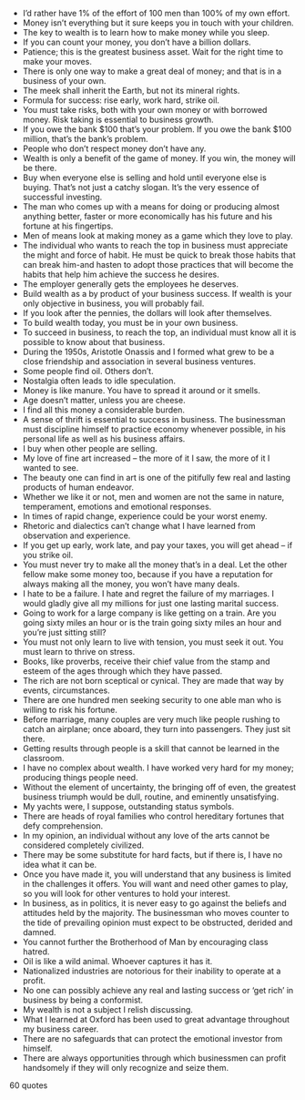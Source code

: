  - I’d rather have 1% of the effort of 100 men than 100% of my own effort.
 - Money isn’t everything but it sure keeps you in touch with your children.
 - The key to wealth is to learn how to make money while you sleep.
 - If you can count your money, you don’t have a billion dollars.
 - Patience; this is the greatest business asset. Wait for the right time to make your moves.
 - There is only one way to make a great deal of money; and that is in a business of your own.
 - The meek shall inherit the Earth, but not its mineral rights.
 - Formula for success: rise early, work hard, strike oil.
 - You must take risks, both with your own money or with borrowed money. Risk taking is essential to business growth.
 - If you owe the bank $100 that’s your problem. If you owe the bank $100 million, that’s the bank’s problem.
 - People who don’t respect money don’t have any.
 - Wealth is only a benefit of the game of money. If you win, the money will be there.
 - Buy when everyone else is selling and hold until everyone else is buying. That’s not just a catchy slogan. It’s the very essence of successful investing.
 - The man who comes up with a means for doing or producing almost anything better, faster or more economically has his future and his fortune at his fingertips.
 - Men of means look at making money as a game which they love to play.
 - The individual who wants to reach the top in business must appreciate the might and force of habit. He must be quick to break those habits that can break him-and hasten to adopt those practices that will become the habits that help him achieve the success he desires.
 - The employer generally gets the employees he deserves.
 - Build wealth as a by product of your business success. If wealth is your only objective in business, you will probably fail.
 - If you look after the pennies, the dollars will look after themselves.
 - To build wealth today, you must be in your own business.
 - To succeed in business, to reach the top, an individual must know all it is possible to know about that business.
 - During the 1950s, Aristotle Onassis and I formed what grew to be a close friendship and association in several business ventures.
 - Some people find oil. Others don’t.
 - Nostalgia often leads to idle speculation.
 - Money is like manure. You have to spread it around or it smells.
 - Age doesn’t matter, unless you are cheese.
 - I find all this money a considerable burden.
 - A sense of thrift is essential to success in business. The businessman must discipline himself to practice economy whenever possible, in his personal life as well as his business affairs.
 - I buy when other people are selling.
 - My love of fine art increased – the more of it I saw, the more of it I wanted to see.
 - The beauty one can find in art is one of the pitifully few real and lasting products of human endeavor.
 - Whether we like it or not, men and women are not the same in nature, temperament, emotions and emotional responses.
 - In times of rapid change, experience could be your worst enemy.
 - Rhetoric and dialectics can’t change what I have learned from observation and experience.
 - If you get up early, work late, and pay your taxes, you will get ahead – if you strike oil.
 - You must never try to make all the money that’s in a deal. Let the other fellow make some money too, because if you have a reputation for always making all the money, you won’t have many deals.
 - I hate to be a failure. I hate and regret the failure of my marriages. I would gladly give all my millions for just one lasting marital success.
 - Going to work for a large company is like getting on a train. Are you going sixty miles an hour or is the train going sixty miles an hour and you’re just sitting still?
 - You must not only learn to live with tension, you must seek it out. You must learn to thrive on stress.
 - Books, like proverbs, receive their chief value from the stamp and esteem of the ages through which they have passed.
 - The rich are not born sceptical or cynical. They are made that way by events, circumstances.
 - There are one hundred men seeking security to one able man who is willing to risk his fortune.
 - Before marriage, many couples are very much like people rushing to catch an airplane; once aboard, they turn into passengers. They just sit there.
 - Getting results through people is a skill that cannot be learned in the classroom.
 - I have no complex about wealth. I have worked very hard for my money; producing things people need.
 - Without the element of uncertainty, the bringing off of even, the greatest business triumph would be dull, routine, and eminently unsatisfying.
 - My yachts were, I suppose, outstanding status symbols.
 - There are heads of royal families who control hereditary fortunes that defy comprehension.
 - In my opinion, an individual without any love of the arts cannot be considered completely civilized.
 - There may be some substitute for hard facts, but if there is, I have no idea what it can be.
 - Once you have made it, you will understand that any business is limited in the challenges it offers. You will want and need other games to play, so you will look for other ventures to hold your interest.
 - In business, as in politics, it is never easy to go against the beliefs and attitudes held by the majority. The businessman who moves counter to the tide of prevailing opinion must expect to be obstructed, derided and damned.
 - You cannot further the Brotherhood of Man by encouraging class hatred.
 - Oil is like a wild animal. Whoever captures it has it.
 - Nationalized industries are notorious for their inability to operate at a profit.
 - No one can possibly achieve any real and lasting success or ‘get rich’ in business by being a conformist.
 - My wealth is not a subject I relish discussing.
 - What I learned at Oxford has been used to great advantage throughout my business career.
 - There are no safeguards that can protect the emotional investor from himself.
 - There are always opportunities through which businessmen can profit handsomely if they will only recognize and seize them.

60 quotes